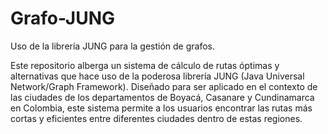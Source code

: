 # Grafo-JUNG
Uso de la librería JUNG para la gestión de grafos.

Este repositorio alberga un sistema de cálculo de rutas óptimas y alternativas que hace uso de la poderosa librería JUNG (Java Universal Network/Graph Framework). Diseñado para ser aplicado en el contexto de las ciudades de los departamentos de Boyacá, Casanare y Cundinamarca en Colombia, este sistema permite a los usuarios encontrar las rutas más cortas y eficientes entre diferentes ciudades dentro de estas regiones.

